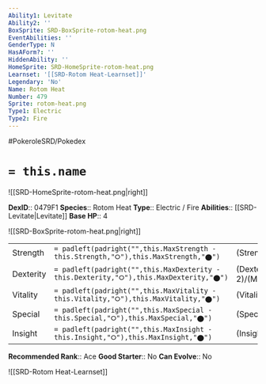 ```yaml
---
Ability1: Levitate
Ability2: ''
BoxSprite: SRD-BoxSprite-rotom-heat.png
EventAbilities: ''
GenderType: N
HasAForm?: ''
HiddenAbility: ''
HomeSprite: SRD-HomeSprite-rotom-heat.png
Learnset: '[[SRD-Rotom Heat-Learnset]]'
Legendary: 'No'
Name: Rotom Heat
Number: 479
Sprite: rotom-heat.png
Type1: Electric
Type2: Fire
---
```


#PokeroleSRD/Pokedex

# `= this.name`

![[SRD-HomeSprite-rotom-heat.png|right]]

**DexID**:: 0479F1
**Species**:: Rotom Heat
**Type**:: Electric / Fire
**Abilities**:: [[SRD-Levitate|Levitate]]
**Base HP**:: 4

![[SRD-BoxSprite-rotom-heat.png|right]]

|           |                                                                                        |                                          |
| --------- | -------------------------------------------------------------------------------------- | ---------------------------------------- |
| Strength  | `= padleft(padright("",this.MaxStrength - this.Strength,"⭘"),this.MaxStrength,"⬤")`    | (Strength::2)/(MaxStrength::4)   |
| Dexterity | `= padleft(padright("",this.MaxDexterity - this.Dexterity,"⭘"),this.MaxDexterity,"⬤")` | (Dexterity:: 2)/(MaxDexterity::5) |
| Vitality  | `= padleft(padright("",this.MaxVitality - this.Vitality,"⭘"),this.MaxVitality,"⬤")`    | (Vitality::3)/(MaxVitality::6)   |
| Special   | `= padleft(padright("",this.MaxSpecial - this.Special,"⭘"),this.MaxSpecial,"⬤")`       | (Special::3)/(MaxSpecial::6)     |
| Insight   | `= padleft(padright("",this.MaxInsight - this.Insight,"⭘"),this.MaxInsight,"⬤")`       | (Insight::3)/(MaxInsight::6)     |

**Recommended Rank**:: Ace
**Good Starter**:: No
**Can Evolve**:: No

![[SRD-Rotom Heat-Learnset]]